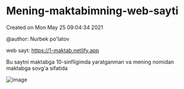 # Mening-maktabimning-web-sayti
Created on Mon May 25 09:04:34 2021

@author: Nurbek po'latov

web sayt: https://1-maktab.netlify.app

Bu saytni maktabga 10-sinfligimda yaratganman va mening nomidan maktabga sovg'a sifatida

![image](https://user-images.githubusercontent.com/88614410/136789919-4ca3df40-04d1-46b0-8496-c663a22a046e.png)

